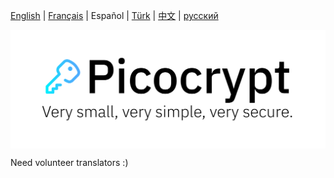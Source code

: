 <p><a href="https://github.com/HACKERALERT/Picocrypt">English</a> | <a href="/translations/french.md">Français</a> | Español | <a href="/translations/turkish.md">Türk</a> | <a href="/translations/chinese.md">中文</a> | <a href="/translations/russian.md">русский</a></p>
<p align="center"><img align="center" src="/images/Picocrypt.svg" width="512" alt="Picocrypt"></p>

Need volunteer translators :)
